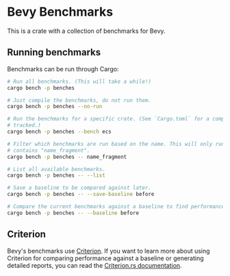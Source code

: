 # Bevy Benchmarks

This is a crate with a collection of benchmarks for Bevy.

## Running benchmarks

Benchmarks can be run through Cargo:

```bash
# Run all benchmarks. (This will take a while!)
cargo bench -p benches

# Just compile the benchmarks, do not run them.
cargo bench -p benches --no-run

# Run the benchmarks for a specific crate. (See `Cargo.toml` for a complete list of crates
# tracked.)
cargo bench -p benches --bench ecs

# Filter which benchmarks are run based on the name. This will only run benchmarks whose name
# contains "name_fragment".
cargo bench -p benches -- name_fragment

# List all available benchmarks.
cargo bench -p benches -- --list

# Save a baseline to be compared against later.
cargo bench -p benches -- --save-baseline before

# Compare the current benchmarks against a baseline to find performance gains and regressions.
cargo bench -p benches -- --baseline before
```

## Criterion

Bevy's benchmarks use [Criterion](https://crates.io/crates/criterion). If you want to learn more about using Criterion for comparing performance against a baseline or generating detailed reports, you can read the [Criterion.rs documentation](https://bheisler.github.io/criterion.rs/book/criterion_rs.html).

